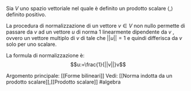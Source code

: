 Sia $V$  uno spazio vettoriale nel quale è definito un prodotto scalare $\langle ,\rangle$ definito positivo.

La procedura di normalizzazione di un vettore $v\in V$ non nullo permette  di passare da $v$ ad un vettore $u$ di norma 1 linearmente dipendente da $v$ , ovvero un vettore multiplo di $v$ di tale  che $||u||=1$ e quindi differisca da $v$ solo per uno scalare.

La formula di  normalizzazione è:$$u:=\frac{1}{||v||}v$$


Argomento principale: [[Forme bilineari]]
Vedi: [[Norma indotta da un prodotto scalare]],[[Prodotto scalare]]
#algebra 


